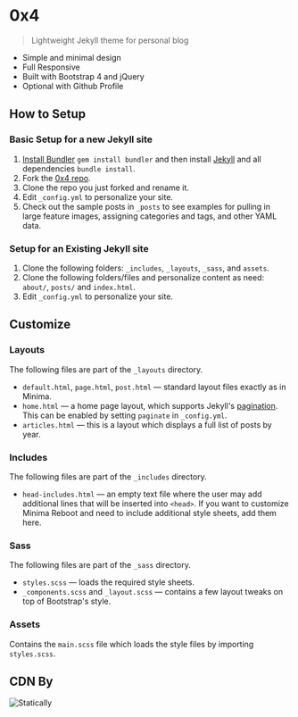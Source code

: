# 0x4
> Lightweight Jekyll theme for personal blog

 - Simple and minimal design
 - Full Responsive
 - Built with Bootstrap 4 and jQuery
 - Optional with Github Profile

## How to Setup

### Basic Setup for a new Jekyll site
1. [Install Bundler](http://bundler.io) `gem install bundler` and then install [Jekyll](http://jekyllrb.com) and all dependencies `bundle install`.
2. Fork the [0x4 repo](https://github.com/danipragustia/website/fork).
3. Clone the repo you just forked and rename it.
4. Edit `_config.yml` to personalize your site.
5. Check out the sample posts in `_posts` to see examples for pulling in large feature images, assigning categories and tags, and other YAML data.

### Setup for an Existing Jekyll site
1.  Clone the following folders: `_includes`, `_layouts`, `_sass`, and `assets`.
2.  Clone the following folders/files and personalize content as need: `about/`, `posts/` and `index.html`.
3.  Edit `_config.yml` to personalize your site.

## Customize

### Layouts

The following files are part of the `_layouts` directory.

  - `default.html`, `page.html`, `post.html` &mdash; standard layout files exactly as in Minima.
  - `home.html` &mdash; a home page layout, which supports Jekyll's [pagination](https://jekyllrb.com/docs/pagination/). This can be enabled by setting `paginate` in `_config.yml`.
  - `articles.html` &mdash; this is a layout which displays a full list of posts by year.

### Includes

The following files are part of the `_includes` directory.
  - `head-includes.html` &mdash; an empty text file where the user may add additional lines that will be inserted into `<head>`. If you want to customize Minima Reboot and need to include additional style sheets, add them here.

### Sass

The following files are part of the `_sass` directory.

  - `styles.scss` &mdash; loads the required style sheets.
  - `_components.scss` and `_layout.scss`  &mdash; contains a few layout tweaks on top of Bootstrap's style.

### Assets

Contains the `main.scss` file which loads the style files by importing `styles.scss`.

## CDN By
![Statically](https://statically.io/static/images/statically_wide.svg)
